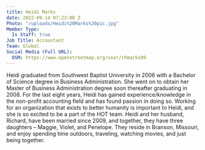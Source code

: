 ```yaml
---
title: Heidi Marks
date: 2022-09-14 07:23:00 Z
Photo: "/uploads/Heidi%20Marks%20pic.jpg"
Member Type:
  Is Staff: true
Job Title: Accountant
Team: Global
Social Media (Full URL):
  OSM: https://www.openstreetmap.org/user/rhmarks09
---
```


Heidi graduated from Southwest Baptist University in 2006 with a Bachelor of Science degree in Business Administration. She went on to obtain her Master of Business Administration degree soon thereafter graduating in 2008. For the last eight years, Heidi has gained experience/knowledge in the non-profit accounting field and has found passion in doing so. Working for an organization that exists to better humanity is important to Heidi, and she is so excited to be a part of the HOT team.
Heidi and her husband, Richard, have been married since 2009, and together, they have three daughters – Maggie, Violet, and Penelope. They reside in Branson, Missouri, and enjoy spending time outdoors, traveling, watching movies, and just being together.
